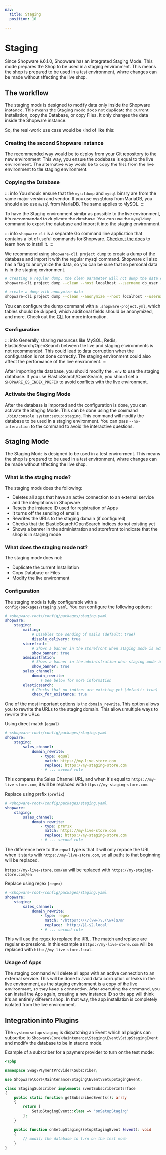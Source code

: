 ```yaml
---
nav:
  title: Staging
  position: 10

---
```


# Staging

Since Shopware 6.6.1.0, Shopware has an integrated Staging Mode. This mode prepares the Shop to be used in a staging environment. This means the shop is prepared to be used in a test environment, where changes can be made without affecting the live shop.

## The workflow

The staging mode is designed to modify data only inside the Shopware instance. This means the Staging mode does not duplicate the current Installation, copy the Database, or copy Files. It only changes the data inside the Shopware instance.

So, the real-world use case would be kind of like this:

### Creating the second Shopware instance

The recommended way would be to deploy from your Git repository to the new environment. This way, you ensure the codebase is equal to the live environment. The alternative way would be to copy the files from the live environment to the staging environment.

### Copying the Database
::: info
You should ensure that the `mysqldump` and `mysql` binary are from the same major version and vendor. If you use `mysqldump` from MariaDB, you should also use `mysql` from MariaDB. The same applies to MySQL.
:::

To have the Staging environment similar as possible to the live environment, it's recommended to duplicate the database. You can use the `mysqldump` command to export the database and import it into the staging environment. 

::: info
`shopware-cli` is a separate Go command line application that contains a lot of useful commands for Shopware. [Checkout the docs](https://sw-cli.fos.gg/install/) to learn how to install it.
:::

We recommend using `shopware-cli project dump` to create a dump of the database and import it with the regular mysql command. Shopware cli also has a flag to anonymize the data, so you can be sure that no personal data is in the staging environment.

```bash
# creating a regular dump, the clean parameter will not dump the data of cart table
shopware-cli project dump --clean --host localhost --username db_user --password db_pass --output shop.sql shopware

# create a dump with anonymize data
shopware-cli project dump --clean --anonymize --host localhost --username db_user --password db_pass --output shop.sql shopware
```

You can configure the dump command with a `.shopware-project.yml`, which tables should be skipped, which additional fields should be anonymized, and more. Check out the [CLI](https://sw-cli.fos.gg/commands/project/#shopware-cli-project-dump-database) for more information.

### Configuration
::: info
Generally, sharing resources like MySQL, Redis, ElasticSearch/OpenSearch between the live and staging environments is not recommended. This could lead to data corruption when the configuration is not done correctly. The staging environment could also affect the performance of the live environment.
:::

After importing the database, you should modify the `.env` to use the staging database. If you use ElasticSearch/OpenSearch, you should set a `SHOPWARE_ES_INDEX_PREFIX` to avoid conflicts with the live environment.

### Activate the Staging Mode

After the database is imported and the configuration is done, you can activate the Staging Mode. This can be done using the command `./bin/console system:setup:staging`. This command will modify the database to be used in a staging environment. You can pass `--no-interaction` to the command to avoid the interactive questions.

## Staging Mode

The Staging Mode is designed to be used in a test environment. This means the shop is prepared to be used in a test environment, where changes can be made without affecting the live shop.

### What is the staging mode?

The staging mode does the following:

- Deletes all apps that have an active connection to an external service and the integrations in Shopware
- Resets the instance ID used for registration of Apps
- It turns off the sending of emails
- Rewrites the URLs to the staging domain (if configured)
- Checks that the ElasticSearch/OpenSearch indices do not existing yet
- Shows a banner in the administration and storefront to indicate that the shop is in staging mode

### What does the staging mode not?

The staging mode does not:

- Duplicate the current Installation
- Copy Database or Files
- Modify the live environment

### Configuration

The staging mode is fully configurable with a `config/packages/staging.yaml`. You can configure the following options:

```yaml
# <shopware-root>/config/packages/staging.yaml
shopware:
    staging:
        mailing:
            # Disables the sending of mails (default: true)
            disable_delivery: true
        storefront:
            # Shows a banner in the storefront when staging mode is active (default: true)
            show_banner: true
        administration:
            # Shows a banner in the administration when staging mode is active (default: true)
            show_banner: true
        sales_channel:
            domain_rewrite:
                # See below for more information
        elasticsearch:
            # Checks that no indices are existing yet (default: true)
            check_for_existence: true
```

One of the most important options is the `domain_rewrite`. This option allows you to rewrite the URLs to the staging domain. This allows multiple ways to rewrite the URLs:

Using direct match (`equal`)


```yaml
# <shopware-root>/config/packages/staging.yaml
shopware:
    staging:
        sales_channel:
            domain_rewrite:
                - type: equal
                  match: https://my-live-store.com
                  replace: https://my-staging-store.com
                - # ... second rule
```

This compares the Sales Channel URL, and when it's equal to `https://my-live-store.com`, it will be replaced with `https://my-staging-store.com`.

Replace using prefix (`prefix`)

```yaml
# <shopware-root>/config/packages/staging.yaml
shopware:
    staging:
        sales_channel:
            domain_rewrite:
                - type: prefix
                  match: https://my-live-store.com
                  replace: https://my-staging-store.com
                - # ... second rule
```

The difference here to the `equal` type is that it will only replace the URL when it starts with `https://my-live-store.com`, so all paths to that beginning will be replaced.

`https://my-live-store.com/en` will be replaced with `https://my-staging-store.com/en`

Replace using regex (`regex`)

```yaml
# <shopware-root>/config/packages/staging.yaml
shopware:
    staging:
        sales_channel:
            domain_rewrite:
                - type: regex
                  match: '/https?:\/\/(\w+)\.(\w+)$/m'
                  replace: 'http://$1-$2.local'
                - # ... second rule
```

This will use the regex to replace the URL. The match and replace are regular expressions. In this example a `https://my-live-store.com` will be replaced with `http://my-live-store.local`.

### Usage of Apps

The staging command will delete all apps with an active connection to an external service. This will be done to avoid data corruption or leaks in the live environment, as the staging environment is a copy of the live environment, so they keep a connection. After executing the command, you can install the App again, creating a new instance ID so the app will think it's an entirely different shop. In that way, the app installation is completely isolated from the live environment.

## Integration into Plugins

The `system:setup:staging` is dispatching an Event which all plugins can subscribe to `Shopware\Core\Maintenance\Staging\Event\SetupStagingEvent` and modify the database to be in staging mode.

Example of a subscriber for a payment provider to turn on the test mode:

```php
<?php

namespace Swag\PaymentProvider\Subscriber;

use Shopware\Core\Maintenance\Staging\Event\SetupStagingEvent;

class StagingSubscriber implements EventSubscriberInterface
{
    public static function getSubscribedEvents(): array
    {
        return [
            SetupStagingEvent::class => 'onSetupStaging'
        ];
    }

    public function onSetupStaging(SetupStagingEvent $event): void
    {
        // modify the database to turn on the test mode
    }
}
```

